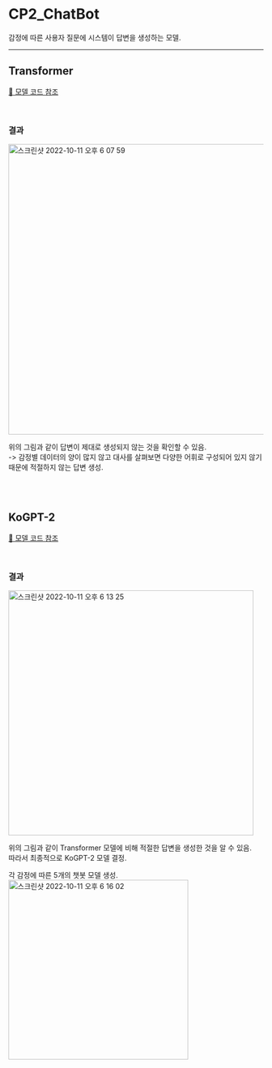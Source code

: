 # CP2_ChatBot


감정에 따른 사용자 질문에 시스템이 답변을 생성하는 모델. 
***
## Transformer 
[📎 모델 코드 참조](https://github.com/2hg7274/CP2/blob/main/CP2_ChatBot/Model/transformer.ipynb)

<br/>

### 결과
<img width="574" alt="스크린샷 2022-10-11 오후 6 07 59" src="https://user-images.githubusercontent.com/94213374/195048373-06f284f8-3009-49e8-922f-2190e8946009.png">

위의 그림과 같이 답변이 제대로 생성되지 않는 것을 확인할 수 있음. <br/>
-> 감정별 데이터의 양이 많지 않고 대사를 살펴보면 다양한 어휘로 구성되어 있지 않기 때문에 적절하지 않는 답변 생성.  

<br/><br/>

## KoGPT-2
[📎 모델 코드 참조](https://github.com/2hg7274/CP2/blob/main/CP2_ChatBot/Model/KoGPT-2.ipynb)  

<br/>

### 결과
<img width="484" alt="스크린샷 2022-10-11 오후 6 13 25" src="https://user-images.githubusercontent.com/94213374/195049530-8500d9d8-dea8-43ab-91fc-d2b76ed0aaea.png">

위의 그림과 같이 Transformer 모델에 비해 적절한 답변을 생성한 것을 알 수 있음.  
따라서 최종적으로 KoGPT-2 모델 결정.  

각 감정에 따른 5개의 챗봇 모델 생성.
<img width="355" alt="스크린샷 2022-10-11 오후 6 16 02" src="https://user-images.githubusercontent.com/94213374/195050057-0369b516-58a1-41a6-b33e-b64d19ff664b.png">




